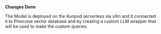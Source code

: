 **Changes Done**

The Model is deployed on the Runpod serverless via vllm and it connected it to Pinecone vector database and by creating a custom LLM wrapper that will be used to make the custom queries.

